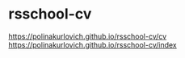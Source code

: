 # rsschool-cv

https://polinakurlovich.github.io/rsschool-cv/cv
https://polinakurlovich.github.io/rsschool-cv/index
